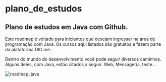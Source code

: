 # plano_de_estudos

## Plano de estudos em Java com Github.

Este roadmap é voltado para iniciantes que desejam ingressar na área de programação com Java. Os cursos aqui listados são gratuitos e fazem parte da plataforma DIO.me.

Dentro do mundo do desenvolvimento você pode seguir diversos caminhos. Alguns deles, com Java, estão citados a seguir: Web, Mensageria, teste...

![roadmap_java](https://user-images.githubusercontent.com/109705830/195212992-5a5eb37c-3e8f-4c13-92ef-93b0b8c03b32.png)

